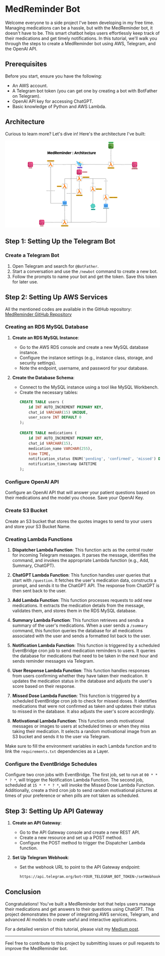 # MedReminder Bot

Welcome everyone to a side project I've been developing in my free time. Managing medications can be a hassle, but with the MedReminder bot, it doesn't have to be. This smart chatbot helps users effortlessly keep track of their medications and get timely notifications. In this tutorial, we'll walk you through the steps to create a MedReminder bot using AWS, Telegram, and the OpenAI API.

## Prerequisites

Before you start, ensure you have the following:

- An AWS account.
- A Telegram bot token (you can get one by creating a bot with BotFather on Telegram).
- OpenAI API key for accessing ChatGPT.
- Basic knowledge of Python and AWS Lambda.

## Architecture

Curious to learn more? Let's dive in! Here's the architecture I've built:

![MedReminder Architecture](https://github.com/elafkaihi/MedReminder/blob/main/Architecture.png)

## Step 1: Setting Up the Telegram Bot

### Create a Telegram Bot

1. Open Telegram and search for `@BotFather`.
2. Start a conversation and use the `/newbot` command to create a new bot.
3. Follow the prompts to name your bot and get the token. Save this token for later use.

## Step 2: Setting Up AWS Services

All the mentioned codes are available in the GitHub repository: [MedReminder GitHub Repository](https://github.com/elafkaihi/MedReminder)

### Creating an RDS MySQL Database

1. **Create an RDS MySQL Instance**:
   - Go to the AWS RDS console and create a new MySQL database instance.
   - Configure the instance settings (e.g., instance class, storage, and security settings).
   - Note the endpoint, username, and password for your database.

2. **Create the Database Schema**:
   - Connect to the MySQL instance using a tool like MySQL Workbench.
   - Create the necessary tables:
     ```sql
     CREATE TABLE users (
         id INT AUTO_INCREMENT PRIMARY KEY,
         chat_id VARCHAR(15) UNIQUE,
         user_score INT DEFAULT 0
     );

     CREATE TABLE medications (
         id INT AUTO_INCREMENT PRIMARY KEY,
         chat_id VARCHAR(15),
         medication_name VARCHAR(255),
         time TIME,
         notification_status ENUM('pending', 'confirmed', 'missed') DEFAULT 'pending',
         notification_timestamp DATETIME
     );
     ```

### Configure OpenAI API

Configure an OpenAI API that will answer your patient questions based on their medications and the model you choose. Save your OpenAI Key.

### Create S3 Bucket

Create an S3 bucket that stores the quotes images to send to your users and store your S3 Bucket Name.

### Creating Lambda Functions

1. **Dispatcher Lambda Function**: This function acts as the central router for incoming Telegram messages. It parses the message, identifies the command, and invokes the appropriate Lambda function (e.g., Add, Summary, ChatGPT).

2. **ChatGPT Lambda Function**: This function handles user queries that start with `/question`. It fetches the user's medication data, constructs a prompt, and sends it to the ChatGPT API. The response from ChatGPT is then sent back to the user.

3. **Add Lambda Function**: This function processes requests to add new medications. It extracts the medication details from the message, validates them, and stores them in the RDS MySQL database.

4. **Summary Lambda Function**: This function retrieves and sends a summary of the user's medications. When a user sends a `/summary` command, this function queries the database for all medications associated with the user and sends a formatted list back to the user.

5. **Notification Lambda Function**: This function is triggered by a scheduled EventBridge cron job to send medication reminders to users. It queries the database for medications that need to be taken in the next hour and sends reminder messages via Telegram.

6. **User Response Lambda Function**: This function handles responses from users confirming whether they have taken their medication. It updates the medication status in the database and adjusts the user's score based on their response.

7. **Missed Dose Lambda Function**: This function is triggered by a scheduled EventBridge cron job to check for missed doses. It identifies medications that were not confirmed as taken and updates their status to missed in the database. It also adjusts the user's score accordingly.

8. **Motivational Lambda Function**: This function sends motivational messages or images to users at scheduled times or when they miss taking their medication. It selects a random motivational image from an S3 bucket and sends it to the user via Telegram.

Make sure to fill the environment variables in each Lambda function and to link the `requirements.txt` dependencies as a Layer.

### Configure the EventBridge Schedules

Configure two cron jobs with EventBridge. The first job, set to run at `00 * * * ? *`, will trigger the Notification Lambda Function. The second job, scheduled at `15 * * * ? *`, will invoke the Missed Dose Lambda Function. Additionally, create a third cron job to send random motivational pictures at times of your preference or when pills are not taken as scheduled.

## Step 3: Setting Up API Gateway

1. **Create an API Gateway**:
   - Go to the API Gateway console and create a new REST API.
   - Create a new resource and set up a POST method.
   - Configure the POST method to trigger the Dispatcher Lambda function.

2. **Set Up Telegram Webhook**:
   - Set the webhook URL to point to the API Gateway endpoint:
     ```sh
     https://api.telegram.org/bot<YOUR_TELEGRAM_BOT_TOKEN>/setWebhook?url=https://<YOUR_API_GATEWAY_URL>/webhook
     ```

## Conclusion

Congratulations! You've built a MedReminder bot that helps users manage their medications and get answers to their questions using ChatGPT. This project demonstrates the power of integrating AWS services, Telegram, and advanced AI models to create useful and interactive applications.

For a detailed version of this tutorial, please visit my [Medium post](https://medium.com/@lafkaihi.mehdi/how-to-build-a-medreminder-bot-with-aws-telegram-and-chatgpt-1c0e8a518a0f).

---

Feel free to contribute to this project by submitting issues or pull requests to improve the MedReminder bot.

